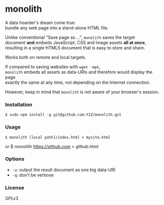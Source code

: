 # monolith
A data hoarder's dream come true:  
bundle any web page into a stand-alone HTML file.

Unlike conventional "Save page as …", `monolith` saves the target  
document **and** embeds JavaScript, CSS and image assets **all at once**,  
resulting in a single HTML5 document that is easy to store and share.

Works both on remote and local targets.

If compared to saving websites with `wget -mpk`,  
`monolith` embeds all assets as data-URIs and therefore would display the page  
exactly the same at any time, not depending on the Internet connection.

However, keep in mind that `monolith` is not aware of your browser's session.

### Installation
    $ sudo npm install -g git@github.com:Y2Z/monolith.git

### Usage
    $ monolith [local path]/index.html > mysite.html
or
    $ monolith https://github.com > github.html
<!-- or -->
<!--     cat local.html | monolith - > local.html -->

### Options
 - `-u`: output the result document as one big data-URI
 - `-q`: don't be verbose
<!--  - `-a`: fix anchor href="" attributes for remote documents -->

### License
GPLv3
